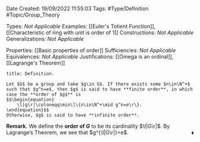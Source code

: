 <div class="topSpace"></div>

Date Created: 19/09/2022 11:55:03
Tags: #Type/Definition #Topic/Group_Theory

Types: <i>Not Applicable</i>
Examples: [[Euler's Totient Function]], [[Characteristic of ring with unit is order of 1]]
Constructions: <i>Not Applicable</i>
Generalizations: <i>Not Applicable</i>

Properties: [[Basic properties of order]]
Sufficiencies: <i>Not Applicable</i>
Equivalences: <i>Not Applicable</i>
Justifications: [[Omega is an ordinal]], [[Lagrange's Theorem]]

``` ad-Definition
title: Definition.

Let $G$ be a group and take $g\in G$. If there exists some $n\in\N^+$ such that $g^n=e$, then $g$ is said to have **finite order**, in which case the **order of $g$** is
$$\begin{equation}
    \l|g\r|\coloneqq\min\l\{n\in\N^+\mid g^n=e\r\}.
\end{equation}$$
Otherwise, $g$ is said to have **infinite order**.

```

<b>Remark.</b> We define the **order of $G$** to be its cardinality $\l|G\r|$. By Lagrange$\textrm{'}$s Theorem, we see that $g^{\l|G\r|}=e$.<span style="float:right;">$\blacklozenge$</span>
